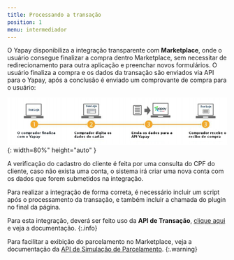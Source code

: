 ```yaml
---
title: Processando a transação
position: 1
menu: intermediador
---
```


O Yapay disponibiliza a integração transparente com **Marketplace**, onde o usuário consegue finalizar a compra dentro Marketplace, sem necessitar de redirecionamento para outra aplicação e preenchar novos formulários. O usuário finaliza a compra e os dados da transação são enviados via API para o Yapay, após a conclusão é enviado um comprovante de compra para o usuário:

![Integração Marketplace Yapay](/images/intermediador/conteudo/Integracao_api_LV.png "Integração Marketplace Yapay"){: width=80%" height="auto" }

A verificação do cadastro do cliente é feita por uma consulta do CPF do cliente, caso não exista uma conta, o sistema irá criar uma nova conta com os dados que forem submetidos na integração.

Para realizar a integração de forma correta, é necessário incluir um script após o processamento da transação, e também incluir a chamada do plugin no final da página.

Para esta integração, deverá ser feito uso da **API de Transação**, <a href="/intermediador/apis/#api-transacao" target="_blank" class="linkPadraoVerde">clique aqui</a> e veja a documentação.
{:.info}

Para facilitar a exibição do parcelamento no Marketplace, veja a documentação da <a href="/intermediador/apis/#api-simulacao-parcelamento" target="_blank" class="linkPadraoVerde">API de Simulação de Parcelamento</a>.
{:.warning}